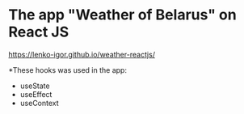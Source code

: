 # The app "Weather of Belarus" on React JS

https://lenko-igor.github.io/weather-reactjs/

\*These hooks was used in the app:

- useState
- useEffect
- useContext
